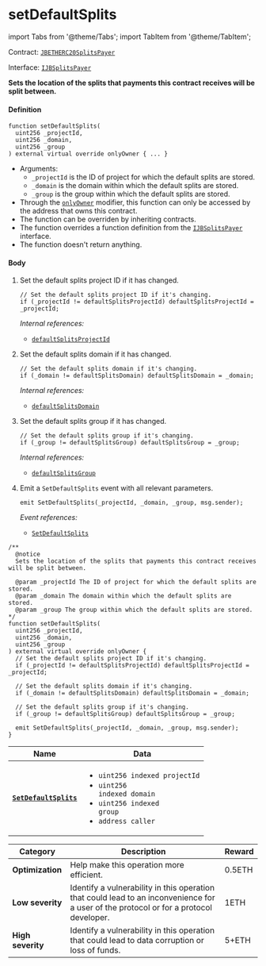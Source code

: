 # setDefaultSplits

import Tabs from '@theme/Tabs';
import TabItem from '@theme/TabItem';

Contract: [`JBETHERC20SplitsPayer`](/docs/dev/v2/contracts/or-utilities/jbetherc20splitspayer/README.md)

Interface: [`IJBSplitsPayer`](/docs/dev/v2/interfaces/ijbsplitspayer.md)

<Tabs>
<TabItem value="Step by step" label="Step by step">

**Sets the location of the splits that payments this contract receives will be split between.**

#### Definition

```
function setDefaultSplits(
  uint256 _projectId,
  uint256 _domain,
  uint256 _group
) external virtual override onlyOwner { ... }
```

* Arguments:
  * `_projectId` is the ID of project for which the default splits are stored.
  * `_domain` is the domain within which the default splits are stored.
  * `_group` is the group within which the default splits are stored.
* Through the [`onlyOwner`](https://docs.openzeppelin.com/contracts/4.x/api/access#Ownable-onlyOwner--) modifier, this function can only be accessed by the address that owns this contract.
* The function can be overriden by inheriting contracts.
* The function overrides a function definition from the [`IJBSplitsPayer`](/docs/dev/v2/interfaces/ijbsplitspayer.md) interface.
* The function doesn't return anything.

#### Body

1.  Set the default splits project ID if it has changed.

    ```
    // Set the default splits project ID if it's changing.
    if (_projectId != defaultSplitsProjectId) defaultSplitsProjectId = _projectId;
    ```

    _Internal references:_

    * [`defaultSplitsProjectId`](/docs/dev/v2/contracts/or-utilities/jbetherc20splitspayer/properties/defaultsplitsprojectid.md)
2.  Set the default splits domain if it has changed.

    ```
    // Set the default splits domain if it's changing.
    if (_domain != defaultSplitsDomain) defaultSplitsDomain = _domain;
    ```

    _Internal references:_

    * [`defaultSplitsDomain`](/docs/dev/v2/contracts/or-utilities/jbetherc20splitspayer/properties/defaultsplitsdomain.md)
3.  Set the default splits group if it has changed.

    ```
    // Set the default splits group if it's changing.
    if (_group != defaultSplitsGroup) defaultSplitsGroup = _group;
    ```

    _Internal references:_

    * [`defaultSplitsGroup`](/docs/dev/v2/contracts/or-utilities/jbetherc20splitspayer/properties/defaultsplitsgroup.md)
6.  Emit a `SetDefaultSplits` event with all relevant parameters.

    ```
    emit SetDefaultSplits(_projectId, _domain, _group, msg.sender);
    ```

    _Event references:_

    * [`SetDefaultSplits`](/docs/dev/v2/contracts/or-utilities/jbetherc20splitspayer/events/setdefaultsplits.md)

</TabItem>

<TabItem value="Code" label="Code">

```
/**
  @notice
  Sets the location of the splits that payments this contract receives will be split between.

  @param _projectId The ID of project for which the default splits are stored.
  @param _domain The domain within which the default splits are stored.
  @param _group The group within which the default splits are stored.
*/
function setDefaultSplits(
  uint256 _projectId,
  uint256 _domain,
  uint256 _group
) external virtual override onlyOwner {
  // Set the default splits project ID if it's changing.
  if (_projectId != defaultSplitsProjectId) defaultSplitsProjectId = _projectId;

  // Set the default splits domain if it's changing.
  if (_domain != defaultSplitsDomain) defaultSplitsDomain = _domain;

  // Set the default splits group if it's changing.
  if (_group != defaultSplitsGroup) defaultSplitsGroup = _group;

  emit SetDefaultSplits(_projectId, _domain, _group, msg.sender);
}
```

</TabItem>

<TabItem value="Events" label="Events">

| Name                                | Data                                                                                                                                                                                                                                                  |
| ----------------------------------- | ----------------------------------------------------------------------------------------------------------------------------------------------------------------------------------------------------------------------------------------------------- |
| [**`SetDefaultSplits`**](/docs/dev/v2/contracts/or-utilities/jbetherc20splitspayer/events/setdefaultsplits.md)                                                                          | <ul><li><code>uint256 indexed projectId</code></li><li><code>uint256 indexed domain</code></li><li><code>uint256 indexed group</code></li><li><code>address caller</code></li></ul>                  |

</TabItem>

<TabItem value="Bug bounty" label="Bug bounty">

| Category          | Description                                                                                                                            | Reward |
| ----------------- | -------------------------------------------------------------------------------------------------------------------------------------- | ------ |
| **Optimization**  | Help make this operation more efficient.                                                                                               | 0.5ETH |
| **Low severity**  | Identify a vulnerability in this operation that could lead to an inconvenience for a user of the protocol or for a protocol developer. | 1ETH   |
| **High severity** | Identify a vulnerability in this operation that could lead to data corruption or loss of funds.                                        | 5+ETH  |

</TabItem>
</Tabs>
